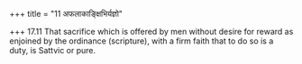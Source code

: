+++
title = "11 अफलाकाङ्क्षिभिर्यज्ञो"

+++
17.11 That sacrifice which is offered by men without desire for reward
as enjoined by the ordinance (scripture), with a firm faith that to do
so is a duty, is Sattvic or pure.
